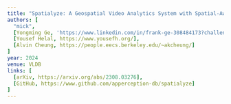 ```yaml
---
title: "Spatialyze: A Geospatial Video Analytics System with Spatial-Aware Optimizations"
authors: [
  "mick",
  [Yongming Ge, 'https://www.linkedin.com/in/frank-ge-308484173?challengeId=AQEq4hKtqUCGhQAAAYpFTCdX4T_2xQEr9Nu8uSHyRhVQ3rxp52RoUCdDqwCvELZh5tKfQ79_X_XylyxTQdyxd6sm5gENUorNpQ&submissionId=12165f1a-e517-8017-a1fe-013f2eb5e817&challengeSource=AgEHZprRAKH8LgAAAYpFTHJNcT9nHaCic4u3j2GiQlKzOm9AHFvCfVoV-s9NsGw&challegeType=AgFGBouGid0JBgAAAYpFTHJQRyQkN3yyVnzhy-J91EWDZvbX4nNYzOg&memberId=AgF-B5H2BWhZ4gAAAYpFTHJTWSIaUJV0xDrnKn61Z3e5PQ4&recognizeDevice=AgFNUv_BCnR3xAAAAYpFTHJWJXe-ODY5CnaQaWW5SCAygm0iB2K4'],
  [Yousef Helal, https://www.yousefh.org/],
  [Alvin Cheung, https://people.eecs.berkeley.edu/~akcheung/]
]
year: 2024
venue: VLDB
links: [
  [arXiv, https://arxiv.org/abs/2308.03276],
  [GitHub, https://www.github.com/apperception-db/spatialyze]
]
---
```

